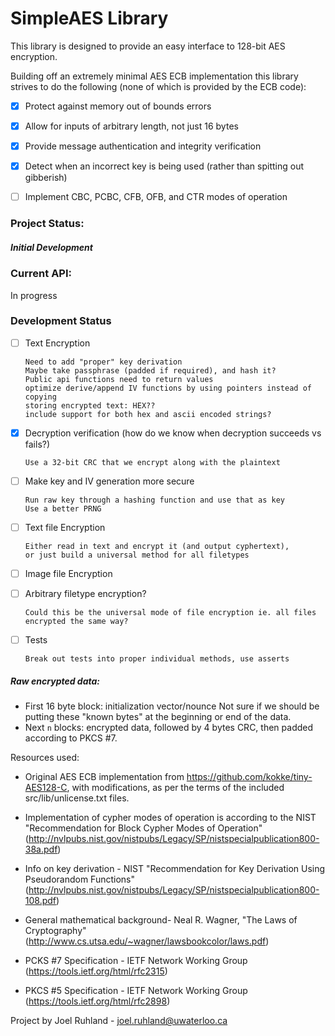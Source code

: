 # SimpleAES Library

This library is designed to provide an easy interface to 128-bit AES encryption.

Building off an extremely minimal AES ECB implementation this library strives to do the following (none of which is provided by the ECB code):
  - [x] Protect against memory out of bounds errors
  - [x] Allow for inputs of arbitrary length, not just 16 bytes
  - [x] Provide message authentication and integrity verification
  - [x] Detect when an incorrect key is being used (rather than spitting out gibberish)
  - [ ] Implement CBC, PCBC, CFB, OFB, and CTR modes of operation


### Project Status:
##### Initial Development

### Current API:
In progress

### Development Status
  - [ ] Text Encryption

        Need to add "proper" key derivation
        Maybe take passphrase (padded if required), and hash it?
        Public api functions need to return values
        optimize derive/append IV functions by using pointers instead of copying
        storing encrypted text: HEX??
        include support for both hex and ascii encoded strings?

  - [x] Decryption verification (how do we know when decryption succeeds vs fails?)

        Use a 32-bit CRC that we encrypt along with the plaintext

  - [ ] Make key and IV generation more secure

        Run raw key through a hashing function and use that as key
        Use a better PRNG
  - [ ] Text file Encryption

        Either read in text and encrypt it (and output cyphertext),
        or just build a universal method for all filetypes
  - [ ] Image file Encryption
  - [ ] Arbitrary filetype encryption?

        Could this be the universal mode of file encryption ie. all files encrypted the same way?
  - [ ] Tests

        Break out tests into proper individual methods, use asserts

##### Raw encrypted data:
   - First 16 byte block: initialization vector/nounce
        Not sure if we should be putting these "known bytes" at the beginning or end of the data.
   - Next `n` blocks: encrypted data, followed by 4 bytes CRC, then padded according to PKCS \#7.


Resources used:

  - Original AES ECB implementation from https://github.com/kokke/tiny-AES128-C, with modifications, as per the terms of the included src/lib/unlicense.txt files.

  - Implementation of cypher modes of operation is according to the NIST "Recommendation for Block Cypher Modes of Operation" (http://nvlpubs.nist.gov/nistpubs/Legacy/SP/nistspecialpublication800-38a.pdf)

  - Info on key derivation - NIST "Recommendation for Key Derivation
Using Pseudorandom Functions" (http://nvlpubs.nist.gov/nistpubs/Legacy/SP/nistspecialpublication800-108.pdf)

  - General mathematical background- Neal R. Wagner, "The Laws of Cryptography" (http://www.cs.utsa.edu/~wagner/lawsbookcolor/laws.pdf)

  - PCKS \#7 Specification - IETF Network Working Group (https://tools.ietf.org/html/rfc2315)

  - PKCS \#5 Specification - IETF Network Working Group (https://tools.ietf.org/html/rfc2898)

Project by Joel Ruhland - joel.ruhland@uwaterloo.ca
